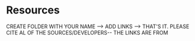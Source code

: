 # Resources


CREATE FOLDER WITH YOUR NAME --> ADD LINKS --> THAT'S IT.
PLEASE CITE AL OF THE SOURCES/DEVELOPERS-- THE LINKS ARE FROM 

